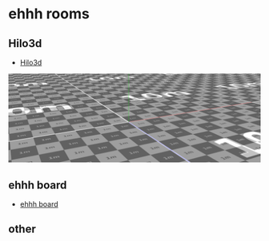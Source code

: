 # ehhh rooms

## Hilo3d
- [Hilo3d](#Hilo3d)

[![](res/maintenance/rooms-pics/hilo3d.png)](#Hilo3d)

## ehhh board

- [ehhh board](#EhhhBoard)

## other